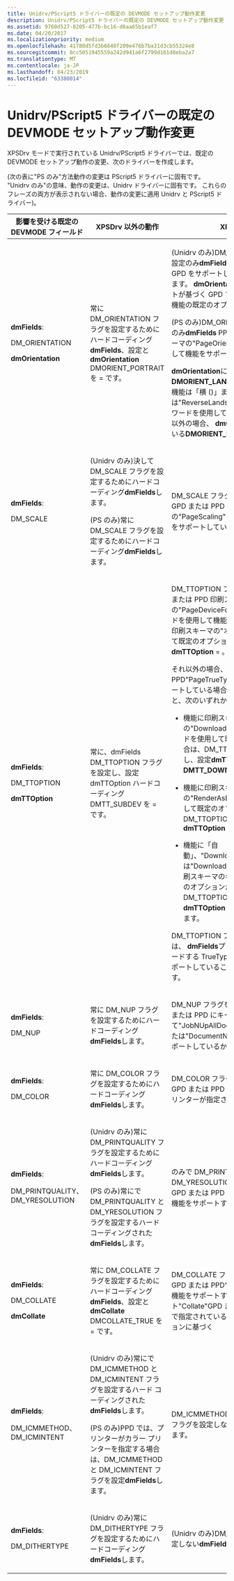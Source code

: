 ```yaml
---
title: Unidrv/PScript5 ドライバーの既定の DEVMODE セットアップ動作変更
description: Unidrv/PScript5 ドライバーの既定の DEVMODE セットアップ動作変更
ms.assetid: 9760d527-0205-477b-bc16-d6aa65b1eaf7
ms.date: 04/20/2017
ms.localizationpriority: medium
ms.openlocfilehash: 41780d5fd3b6640f209e476b7ba31d3cb55324e8
ms.sourcegitcommit: 0cc5051945559a242d941a6f2799d161d8eba2a7
ms.translationtype: MT
ms.contentlocale: ja-JP
ms.lasthandoff: 04/23/2019
ms.locfileid: "63380014"
---
```

# <a name="unidrvpscript5-driver-default-devmode-setup-behavior-changes"></a>Unidrv/PScript5 ドライバーの既定の DEVMODE セットアップ動作変更


XPSDrv モードで実行されている Unidrv/PScript5 ドライバーでは、既定の DEVMODE セットアップ動作の変更、次のドライバーを作成します。

(次の表に"PS のみ"方法動作の変更は PScript5 ドライバーに固有です。 "Unidrv のみ"の意味、動作の変更は、Unidrv ドライバーに固有です。 これらのフレーズの両方が表示されない場合、動作の変更に適用 Unidrv と PScript5 ドライバー)。

<table>
<colgroup>
<col width="33%" />
<col width="33%" />
<col width="33%" />
</colgroup>
<thead>
<tr class="header">
<th>影響を受ける既定の DEVMODE フィールド</th>
<th>XPSDrv 以外の動作</th>
<th>XPSDrv 動作</th>
</tr>
</thead>
<tbody>
<tr class="odd">
<td><p><strong>dmFields</strong>:</p>
<p>DM_ORIENTATION</p>
<p><strong>dmOrientation</strong></p></td>
<td><p>常に DM_ORIENTATION フラグを設定するためにハードコーディング<strong>dmFields</strong>、設定と<strong>dmOrientation</strong> DMORIENT_PORTRAIT を = です。</p></td>
<td><p>(Unidrv のみ)DM_ORIENTATION フラグを設定のみ<strong>dmFields</strong> GPD ファイルが「方向」GPD をサポートしているかどうかは機能します。 <strong>dmOrientation</strong> GPD「方向」のセットが基づく GPD ファイルで指定されている機能の既定のオプション。</p>
<p>(PS のみ)DM_ORIENTATION フラグを設定のみ<strong>dmFields</strong> PPD ファイルは、印刷スキーマの"PageOrientation"キーワードを使用して機能をサポートしている場合。</p>
<p><strong>dmOrientation</strong>に設定されている<strong>DMORIENT_LANDSCAPE</strong>かどうか、その機能は「横 ()」または"ReverseLandscape"印刷スキーマのキーワードを使用して既定のオプション。 それ以外の場合、 <strong>dmOrientation</strong>に設定されている<strong>DMORIENT_PORTRAIT</strong>します。</p></td>
</tr>
<tr class="even">
<td><p><strong>dmFields</strong>:</p>
<p>DM_SCALE</p></td>
<td><p>(Unidrv のみ)決して DM_SCALE フラグを設定するためにハードコーディング<strong>dmFields</strong>します。</p>
<p>(PS のみ)常に DM_SCALE フラグを設定するためにハードコーディング<strong>dmFields</strong>します。</p></td>
<td><p>DM_SCALE フラグを設定のみ<strong>dmFields</strong> GPD または PPD 印刷スキーマの"PageScaling"キーワードを使用して機能をサポートしている場合。</p></td>
</tr>
<tr class="odd">
<td><p><strong>dmFields</strong>:</p>
<p>DM_TTOPTION</p>
<p><strong>dmTTOption</strong></p></td>
<td><p>常に、dmFields DM_TTOPTION フラグを設定し、設定 dmTTOption ハードコーディング DMTT_SUBDEV を = です。</p></td>
<td><p>DM_TTOPTION フラグを設定し、設定 GPD または PPD 印刷スキーマの"PageDeviceFontSubstitution"キーワードを使用して機能をサポートしています機能印刷スキーマの"オン"のキーワードを使用して既定のオプションがある場合は、 <strong>dmTTOption</strong>  =  。<strong>DMTT_SUBDEV</strong>します。</p>
<p>それ以外の場合、GPD または PPD"PageTrueTypeFontMode"機能をサポートしている場合は、スキーマのキーワードと、次のいずれかに印刷します。</p>
<ul>
<li><p>機能に印刷スキーマの"DownloadAsOutlineFont"キーワードを使用して既定のオプションがある場合は、DM_TTOPTION フラグを設定し、設定<strong>dmTTOption</strong> = <strong>DMTT_DOWNLOAD_OUTLINE</strong>します。</p></li>
<li><p>機能に印刷スキーマの"RenderAsBitmap"キーワードを使用して既定のオプションがある場合は、DM_TTOPTION フラグを設定し、設定<strong>dmTTOption</strong> = <strong>DMTT_BITMAP</strong>;</p></li>
<li><p>機能に「自動」、"DownloadAsRasterFont"または"DownloadAsNativeTrueTypeFont"印刷スキーマのキーワードを使用して既定のオプションがある場合は、DM_TTOPTION フラグを設定し、設定<strong>dmTTOption</strong> = <strong>DMTT_ダウンロード</strong>します。</p></li>
</ul>
<p>DM_TTOPTION フラグをクリアする場合は、 <strong>dmFields</strong>プリンターがまたはダウンロードする TrueType フォントの置き換えをサポートしていることを指定していないためです。</p></td>
</tr>
<tr class="even">
<td><p><strong>dmFields</strong>:</p>
<p>DM_NUP</p></td>
<td><p>常に DM_NUP フラグを設定するためにハードコーディング<strong>dmFields</strong>します。</p></td>
<td><p>DM_NUP フラグを設定のみ<strong>dmFields</strong> GPD または PPD にキーワードを使用して"JobNUpAllDocumentsContiguously または"DocumentNUp"印刷スキーマ機能がサポートしているかどうか。</p></td>
</tr>
<tr class="odd">
<td><p><strong>dmFields</strong>:</p>
<p>DM_COLOR</p></td>
<td><p>常に DM_COLOR フラグを設定するためにハードコーディング<strong>dmFields</strong>します。</p></td>
<td><p>DM_COLOR フラグを設定のみ<strong>dmFields</strong> GPD または PPD のプリンターがカラー プリンターが指定されている場合。</p></td>
</tr>
<tr class="even">
<td><p><strong>dmFields</strong>:</p>
<p>DM_PRINTQUALITY、DM_YRESOLUTION</p></td>
<td><p>(Unidrv のみ)常に DM_PRINTQUALITY フラグを設定するためにハードコーディング<strong>dmFields</strong>します。</p>
<p>(PS のみ)常にで DM_PRINTQUALITY と DM_YRESOLUTION フラグを設定するハード コーディングされた<strong>dmFields</strong>します。</p></td>
<td><p>のみで DM_PRINTQUALITY と DM_YRESOLUTION フラグを設定<strong>dmFields</strong> GPD または PPD「解決」GPD または PPD 機能をサポートする場合。</p></td>
</tr>
<tr class="odd">
<td><p><strong>dmFields</strong>:</p>
<p>DM_COLLATE</p>
<p><strong>dmCollate</strong></p></td>
<td><p>常に DM_COLLATE フラグを設定するためにハードコーディング<strong>dmFields</strong>、設定と<strong>dmCollate</strong> DMCOLLATE_TRUE を = です。</p></td>
<td><p>DM_COLLATE フラグを設定のみ<strong>dmFields</strong> GPD または PPD"Collate"GPD または PPD 機能をサポートする場合。 <strong>dmCollate</strong>セット"Collate"GPD または GPD または PPD. で指定されている PPD 機能の既定のオプションに基づく</p></td>
</tr>
<tr class="even">
<td><p><strong>dmFields</strong>:</p>
<p>DM_ICMMETHOD、DM_ICMINTENT</p></td>
<td><p>(Unidrv のみ)常にで DM_ICMMETHOD と DM_ICMINTENT フラグを設定するハード コーディングされた<strong>dmFields</strong>します。</p>
<p>(PS のみ)PPD では、プリンターがカラー プリンターを指定する場合は、DM_ICMMETHOD と DM_ICMINTENT フラグを設定<strong>dmFields</strong>します。</p></td>
<td><p>DM_ICMMETHOD または DM_ICMINTENT フラグを設定しないでください<strong>dmFields</strong>します。</p></td>
</tr>
<tr class="odd">
<td><p><strong>dmFields</strong>:</p>
<p>DM_DITHERTYPE</p></td>
<td><p>(Unidrv のみ)常に DM_DITHERTYPE フラグを設定するためにハードコーディング<strong>dmFields</strong>します。</p></td>
<td><p>(Unidrv のみ)DM_DITHERTYPE フラグを設定しない<strong>dmFields</strong>します。</p></td>
</tr>
</tbody>
</table>

 

 

 




